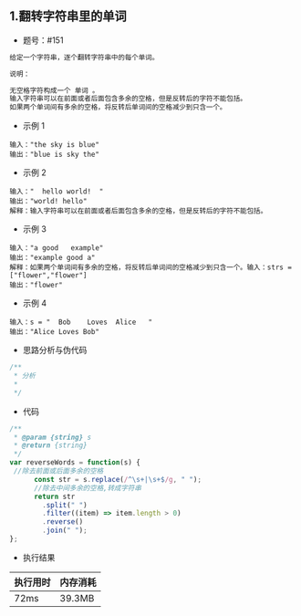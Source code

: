 ## 1.翻转字符串里的单词

- 题号：#151

```js
给定一个字符串，逐个翻转字符串中的每个单词。

说明：

无空格字符构成一个 单词 。
输入字符串可以在前面或者后面包含多余的空格，但是反转后的字符不能包括。
如果两个单词间有多余的空格，将反转后单词间的空格减少到只含一个。

```

- 示例 1

```
输入："the sky is blue"
输出："blue is sky the"
```

- 示例 2

~~~
输入："  hello world!  "
输出："world! hello"
解释：输入字符串可以在前面或者后面包含多余的空格，但是反转后的字符不能包括。
~~~

* 示例 3

~~~
输入："a good   example"
输出："example good a"
解释：如果两个单词间有多余的空格，将反转后单词间的空格减少到只含一个。输入：strs = ["flower","flower"]
输出："flower"
~~~

* 示例 4

~~~
输入：s = "  Bob    Loves  Alice   "
输出："Alice Loves Bob"
~~~



- 思路分析与伪代码

```js
/**
 * 分析
 * 
 */
```

- 代码

```js
/**
 * @param {string} s
 * @return {string}
 */
var reverseWords = function(s) {
 //除去前面或后面多余的空格
      const str = s.replace(/^\s+|\s+$/g, " ");
      //除去中间多余的空格,转成字符串
      return str
        .split(" ")
        .filter((item) => item.length > 0)
        .reverse()
        .join(" ");
};
```

- 执行结果

| 执行用时 | 内存消耗 |
| -------- | -------- |
| 72ms     | 39.3MB   |